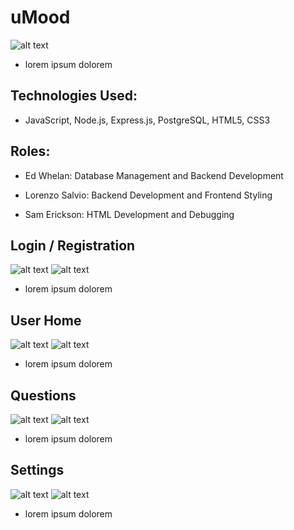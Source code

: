 # uMood

![alt text](./images/logo.png)

- lorem ipsum dolorem

## Technologies Used:
  - JavaScript, Node.js, Express.js, PostgreSQL, HTML5, CSS3

## Roles: 
  - Ed Whelan: Database Management and Backend Development

  - Lorenzo Salvio: Backend Development and Frontend Styling

  - Sam Erickson: HTML Development and Debugging

## Login / Registration

![alt text](./images/desktopRoot.png)
![alt text](./images/mobileRoot.png)

- lorem ipsum dolorem

## User Home

![alt text](./images/desktopHome.png)
![alt text](./images/mobileHome.png)

- lorem ipsum dolorem

## Questions

![alt text](./images/desktopQuestions.png)
![alt text](./images/mobileQuestions.png)

- lorem ipsum dolorem

## Settings

![alt text](./images/desktopSettings.png)
![alt text](./images/mobileSettings.png)

- lorem ipsum dolorem

